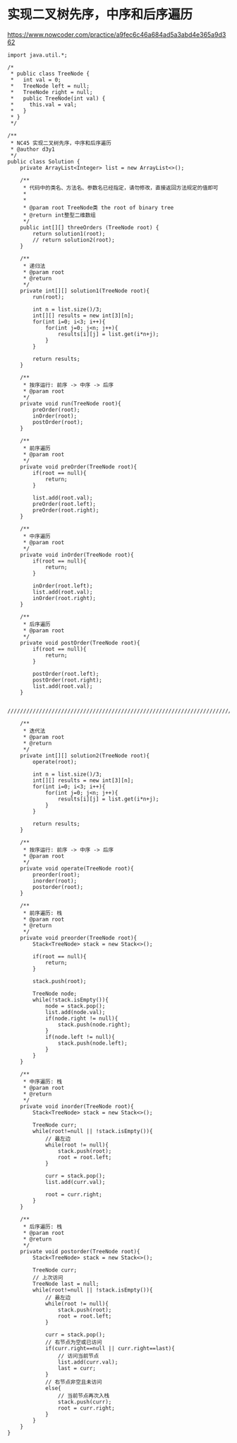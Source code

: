 # 实现二叉树先序，中序和后序遍历
https://www.nowcoder.com/practice/a9fec6c46a684ad5a3abd4e365a9d362

    import java.util.*;
    
    /*
     * public class TreeNode {
     *   int val = 0;
     *   TreeNode left = null;
     *   TreeNode right = null;
     *   public TreeNode(int val) {
     *     this.val = val;
     *   }
     * }
     */
    
    /**
     * NC45 实现二叉树先序，中序和后序遍历
     * @author d3y1
     */
    public class Solution {
        private ArrayList<Integer> list = new ArrayList<>();
    
        /**
         * 代码中的类名、方法名、参数名已经指定，请勿修改，直接返回方法规定的值即可
         *
         *
         * @param root TreeNode类 the root of binary tree
         * @return int整型二维数组
         */
        public int[][] threeOrders (TreeNode root) {
            return solution1(root);
            // return solution2(root);
        }
    
        /**
         * 递归法
         * @param root
         * @return
         */
        private int[][] solution1(TreeNode root){
            run(root);
    
            int n = list.size()/3;
            int[][] results = new int[3][n];
            for(int i=0; i<3; i++){
                for(int j=0; j<n; j++){
                    results[i][j] = list.get(i*n+j);
                }
            }
    
            return results;
        }
    
        /**
         * 按序运行: 前序 -> 中序 -> 后序
         * @param root
         */
        private void run(TreeNode root){
            preOrder(root);
            inOrder(root);
            postOrder(root);
        }
    
        /**
         * 前序遍历
         * @param root
         */
        private void preOrder(TreeNode root){
            if(root == null){
                return;
            }
    
            list.add(root.val);
            preOrder(root.left);
            preOrder(root.right);
        }
    
        /**
         * 中序遍历
         * @param root
         */
        private void inOrder(TreeNode root){
            if(root == null){
                return;
            }
    
            inOrder(root.left);
            list.add(root.val);
            inOrder(root.right);
        }
    
        /**
         * 后序遍历
         * @param root
         */
        private void postOrder(TreeNode root){
            if(root == null){
                return;
            }
    
            postOrder(root.left);
            postOrder(root.right);
            list.add(root.val);
        }
    
        //////////////////////////////////////////////////////////////////////////////////////
    
        /**
         * 迭代法
         * @param root
         * @return
         */
        private int[][] solution2(TreeNode root){
            operate(root);
    
            int n = list.size()/3;
            int[][] results = new int[3][n];
            for(int i=0; i<3; i++){
                for(int j=0; j<n; j++){
                    results[i][j] = list.get(i*n+j);
                }
            }
    
            return results;
        }
    
        /**
         * 按序运行: 前序 -> 中序 -> 后序
         * @param root
         */
        private void operate(TreeNode root){
            preorder(root);
            inorder(root);
            postorder(root);
        }
    
        /**
         * 前序遍历: 栈
         * @param root
         * @return
         */
        private void preorder(TreeNode root){
            Stack<TreeNode> stack = new Stack<>();
    
            if(root == null){
                return;
            }
    
            stack.push(root);
    
            TreeNode node;
            while(!stack.isEmpty()){
                node = stack.pop();
                list.add(node.val);
                if(node.right != null){
                    stack.push(node.right);
                }
                if(node.left != null){
                    stack.push(node.left);
                }
            }
        }
    
        /**
         * 中序遍历: 栈
         * @param root
         * @return
         */
        private void inorder(TreeNode root){
            Stack<TreeNode> stack = new Stack<>();
    
            TreeNode curr;
            while(root!=null || !stack.isEmpty()){
                // 最左边
                while(root != null){
                    stack.push(root);
                    root = root.left;
                }
    
                curr = stack.pop();
                list.add(curr.val);
    
                root = curr.right;
            }
        }
    
        /**
         * 后序遍历: 栈
         * @param root
         * @return
         */
        private void postorder(TreeNode root){
            Stack<TreeNode> stack = new Stack<>();
    
            TreeNode curr;
            // 上次访问
            TreeNode last = null;
            while(root!=null || !stack.isEmpty()){
                // 最左边
                while(root != null){
                    stack.push(root);
                    root = root.left;
                }
    
                curr = stack.pop();
                // 右节点为空或已访问
                if(curr.right==null || curr.right==last){
                    // 访问当前节点
                    list.add(curr.val);
                    last = curr;
                }
                // 右节点非空且未访问
                else{
                    // 当前节点再次入栈
                    stack.push(curr);
                    root = curr.right;
                }
            }
        }
    }
    

